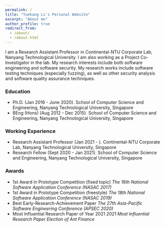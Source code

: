 ```yaml
---
permalink: /
title: "Yuekang Li's Personal Website"
excerpt: "About me"
author_profile: true
redirect_from:
  - /about/
  - /about.html
---
```


I am a Research Assistant Professor in Continental-NTU Corporate Lab, Nanyang Technological University.
I am also working as a Project Co-Investigator in the lab.
My research interests include both software engineering and software security.
My research works include software testing techniques (especially fuzzing), as well as other security analysis and software quality assurance techniques.

### Education
- Ph.D. (Jan 2016 - June 2020). School of Computer Science and Engineering, Nanyang Technological University, Singapore
- BEng (Hons) (Aug 2012 - Dec 2015). School of Computer Science and Engineering, Nanyang Technological University, Singapore

### Working Experience
- Research Assistant Professor (Jan 2021 - ). Continental-NTU Corporate Lab, Nanyang Technological University, Singapore
- Research Fellow (Sept 2020 - Jan 2021). School of Computer Science and Engineering, Nanyang Technological University, Singapore

### Awards
- 1st Award in Prototype Competition (fixed topic) _The 16th National Software Application Conference (NASAC 2017)_
- 1st Award in Prototype Competition (freestyle) _The 18th National Software Application Conference (NASAC 2019)_
- Best Early-Research-Achievement Paper _The 27th Asia-Pacific Software Engineering Conference (APSEC 2020)_
- Most Influential Research Paper of Year 2021 _2021 Most Influential Research Paper Election of Ant Finance_